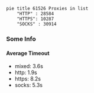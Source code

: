 
```mermaid
pie title 61526 Proxies in list
    "HTTP" : 28584
    "HTTPS": 10287
    "SOCKS" : 30914
```

### Some Info
#### Average Timeout

- mixed: 3.6s
- http: 1.9s
- https: 8.2s
- socks: 5.3s